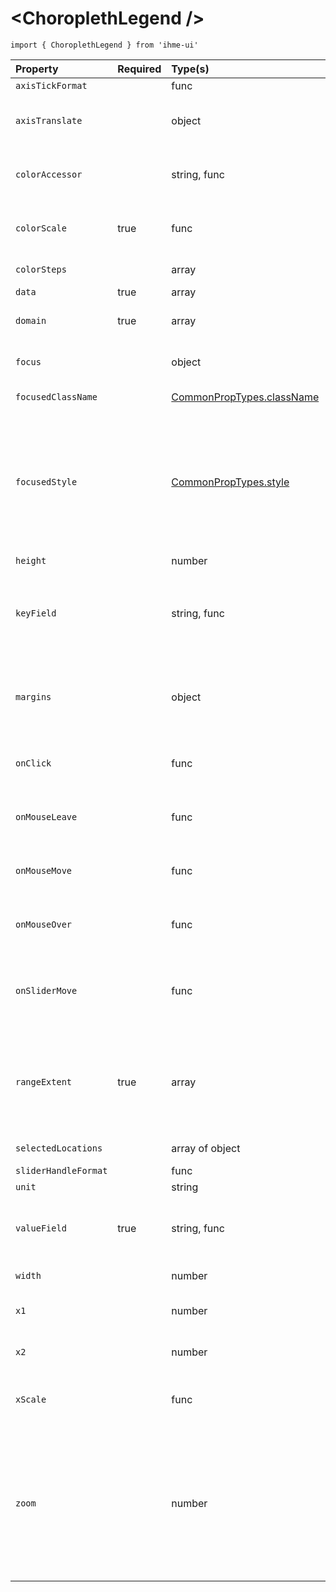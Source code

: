 \<ChoroplethLegend />
=====================
`import { ChoroplethLegend } from 'ihme-ui'`


Property | Required | Type(s) | Defaults | Description
:---    |:---      |:---     |:---      |:---       
`axisTickFormat` |  | func | numberFormat | [format of axis ticks](https://github.com/d3/d3-axis#axis_tickFormat)
`axisTranslate` |  | object | {<br />  x: 0,<br />  y: 20<br />} | shift axis in the x or y directions; use to put padding between the color gradient rect and the axis
`colorAccessor` |  | string, func |  | if string, the color property of the datum object; if function, takes in datum object and returns a color string.
`colorScale` | true | func |  | color scale for density plot; should accept `datum[valueField]` and return color string
`colorSteps` |  | array | defaultColorSteps | color steps, e.g. ['#fff', '#ccc', '\#000', ...]
`data` | true | array |  | array of datum objects
`domain` | true | array |  | [min, max] for xScale; xScale positions density plot and provides axis
`focus` |  | object |  | The datum object corresponding to the `<Shape />` currently focused.
`focusedClassName` |  | [CommonPropTypes.className](https://github.com/ihmeuw/ihme-ui/blob/master/src/utils/props.js#L11) |  | className applied if `<Shape />` has focus.
`focusedStyle` |  | [CommonPropTypes.style](https://github.com/ihmeuw/ihme-ui/blob/master/src/utils/props.js#L16) |  | Inline styles applied to focused `<Shape />`.<br />If an object, spread into inline styles.<br />If a function, passed underlying datum corresponding to its `<Shape />`,<br />and return value is spread into inline styles;<br />signature: (datum) => obj
`height` |  | number |  | height of outermost svg
`keyField` |  | string, func |  | uniquely identifying property of datum or function that accepts datum and returns unique value;<br />if not provided, density plot shapes are keyed as `${xValue}:${yValue}:${index}`
`margins` |  | object | {<br />  top: 50,<br />  right: 100,<br />  bottom: 50,<br />  left: 100<br />} | margins to subtract from width and height
`onClick` |  | func |  | onClick callback for density plot circles;<br />signature: (SyntheticEvent, data, instance) => {...}
`onMouseLeave` |  | func |  | onMouseLeave callback for density plot circles;<br />signature: (SyntheticEvent, data, instance) => {...}
`onMouseMove` |  | func |  | onMouseMove callback for density plot circles;<br />signature: (SyntheticEvent, data, instance) => {...}
`onMouseOver` |  | func |  | onMouseOver callback for density plot circles;<br />signature: (SyntheticEvent, data, instance) => {...}
`onSliderMove` |  | func |  | Callback to attach to slider handles;<br />passed the range extent as a decimal representing percent of the range, e.g, [0.2, 0.5].<br />signature: ([min, max]) => {...}
`rangeExtent` | true | array |  | [min, max] for slider in data space;<br />if `isEqual(rangeExtent, domain)`, slider handles will be positioned at start and end of legend,<br />which makes `props.domain` a good initial value
`selectedLocations` |  | array of object |  | array of selected datum objects
`sliderHandleFormat` |  | func | numberFormat | formatter for handle labels
`unit` |  | string |  | unit of data; axis label
`valueField` | true | string, func |  | property of data objects used to position and fill density plot circles;<br />if a function, signature: (datum) => {...}
`width` |  | number |  | width of outermost svg, in pixels
`x1` |  | number | 0 | x-axis coord (as percentage) of the start of the gradient (e.g., 0)
`x2` |  | number | 100 | x-axis coord (as percentage) of the end of the gradient (e.g., 100)
`xScale` |  | func | scaleLinear() | scale for positioning density plot along its x-axis; must expose `domain` and `range` methods
`zoom` |  | number | 1 | float value used for implementing "zooming";<br />any element that needs to become larger in "presentation mode" should respond to this scale factor.<br />Guide<br />zoom: 0 -> smallest possible<br />zoom: 0.5 -> half of normal size<br />zoom: 1 -> normal size ()<br />zoom: 2 -> twice normal size

